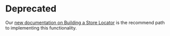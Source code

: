 # Deprecated

Our [new documentation on Building a Store Locator](https://www.mapbox.com/foundations/building-a-store-locator/) is the recommend path to implementing this functionality.

